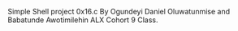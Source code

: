 Simple Shell project 0x16.c By Ogundeyi Daniel Oluwatunmise and Babatunde Awotimilehin ALX Cohort 9 Class.

